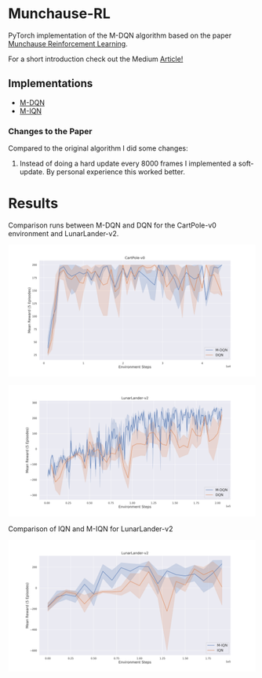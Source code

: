 # Munchause-RL

PyTorch implementation of the M-DQN algorithm based on the paper [Munchause Reinforcement Learning](https://arxiv.org/abs/2007.14430).

For a short introduction check out the Medium [Article!](https://medium.com/@sebastian.dittert3692/munchausen-reinforcement-learning-9876efc829de?sk=885c4457cdd3d2d90a7adc5f8d574b7b)

## Implementations 

- [M-DQN](https://github.com/BY571/Munchausen-RL/blob/master/M-DQN.ipynb)
- [M-IQN](https://github.com/BY571/IQN-and-Extensions)

### Changes to the Paper
Compared to the original algorithm I did some changes:
1. Instead of doing a hard update every 8000 frames I implemented a soft-update. By personal experience this worked better. 

# Results 
Comparison runs between M-DQN and DQN for the CartPole-v0 environment and LunarLander-v2.

![altext](imgs/MRL+DQN_CP_.png)

![altext](imgs/MRL+DQN_LL.png)

Comparison of IQN and M-IQN for LunarLander-v2

![altext](imgs/IQN_MIQN_LL_.png)

